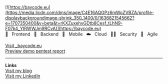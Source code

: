 [![https://baycode.eu](https://media.licdn.com/dms/image/C4E16AQGPz6mWoZVBZA/profile-displaybackgroundimage-shrink_350_1400/0/1636821545662?e=1707350400&v=beta&t=rKXZuxehyGDtb8Cesf_tLhN9-F07k4_YIRWWJm9RCvA)](https://baycode.eu)
 💙&nbsp;&nbsp;&nbsp;Frontend&nbsp;&nbsp;&nbsp;🖤&nbsp;&nbsp;&nbsp;Backend&nbsp;&nbsp;&nbsp;📱&nbsp;&nbsp;&nbsp;Mobile&nbsp;&nbsp;&nbsp;☁️️&nbsp;&nbsp;&nbsp;Cloud&nbsp;&nbsp;&nbsp;👮🏻&nbsp;&nbsp;&nbsp;Security&nbsp;&nbsp;&nbsp;🎯&nbsp;&nbsp;&nbsp;Agile </br>
<div><a href="https://baycode.eu">Visit _baycode.eu</a></div>
<div><a href="https://baycode.eu/pentest">Preview demo pentest report</a></div>
<hr>
<b>Links</b>
<div><a href="https://news.baycode.eu">Visit my blog</a></div>
<div><a href="https://www.linkedin.com/in/krystianbajno">Visit my LinkedIn</a></div>
